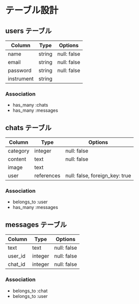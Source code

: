 # テーブル設計

## users テーブル

| Column     | Type   | Options     |
| ---------- | ------ | ----------- |
| name       | string | null: false |
| email      | string | null: false |
| password   | string | null: false |
| instrument | string |             |

### Association

- has_many :chats
- has_many :messages

## chats テーブル

| Column   | Type       | Options                        |
| -------- | ---------- | ------------------------------ |
| category | integer    | null: false                    |
| content  | text       | null: false                    |
| image    | text       |                                |
| user     | references | null: false, foreign_key: true |

### Association

- belongs_to :user
- has_many :messages

## messages テーブル

| Column  | Type       | Options     |
| ------- | ---------- | ----------- |
| text    | text       | null: false |
| user_id | integer    | null: false |
| chat_id | integer    | null: false |

### Association

- belongs_to :chat
- belongs_to :user